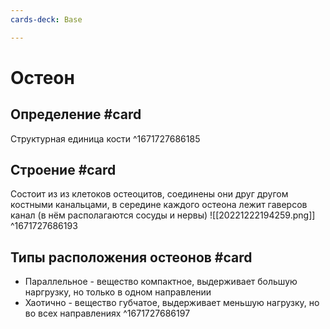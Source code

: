 ```yaml
---
cards-deck: Base

---
```


# Остеон

## Определение #card 
Структурная единица кости
^1671727686185

## Строение #card 
Состоит из из клетоков остеоцитов, соединены они друг другом костными канальцами, в середине каждого остеона лежит гаверсов канал (в нём располагаются сосуды и нервы)
![[20221222194259.png]]
^1671727686193

## Типы расположения остеонов #card 
- Параллельное - вещество компактное, выдерживает большую наргрузку, но только в одном направлении
- Хаотично - вещество губчатое, выдерживает меньшую нагрузку, но во всех направлениях
^1671727686197

